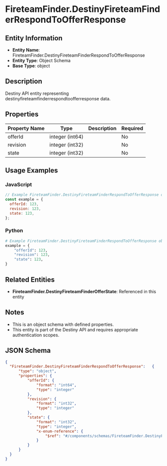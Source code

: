 # FireteamFinder.DestinyFireteamFinderRespondToOfferResponse

## Entity Information
- **Entity Name**: FireteamFinder.DestinyFireteamFinderRespondToOfferResponse
- **Entity Type**: Object Schema
- **Base Type**: object

## Description
Destiny API entity representing destinyfireteamfinderrespondtoofferresponse data.

## Properties

| Property Name | Type | Description | Required |
|---------------|------|-------------|----------|
| offerId | integer (int64) |  | No |
| revision | integer (int32) |  | No |
| state | integer (int32) |  | No |

## Usage Examples

### JavaScript
```javascript
// Example FireteamFinder.DestinyFireteamFinderRespondToOfferResponse object
const example = {
  offerId: 123,
  revision: 123,
  state: 123,
};
```

### Python
```python
# Example FireteamFinder.DestinyFireteamFinderRespondToOfferResponse object
example = {
    "offerId": 123,
    "revision": 123,
    "state": 123,
}
```

## Related Entities
- **FireteamFinder.DestinyFireteamFinderOfferState**: Referenced in this entity

## Notes
- This is an object schema with defined properties.
- This entity is part of the Destiny API and requires appropriate authentication scopes.

## JSON Schema
```json
{
  "FireteamFinder.DestinyFireteamFinderRespondToOfferResponse":   {
      "type": "object",
      "properties": {
          "offerId": {
              "format": "int64",
              "type": "integer"
          },
          "revision": {
              "format": "int32",
              "type": "integer"
          },
          "state": {
              "format": "int32",
              "type": "integer",
              "x-enum-reference": {
                  "$ref": "#/components/schemas/FireteamFinder.DestinyFireteamFinderOfferState"
              }
          }
      }
  }
}
```
